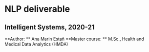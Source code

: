 # NLP deliverable
## Intelligent Systems, 2020-21
**Author: ** Ana Marin Estañ
**Master course: ** M.Sc., Health and Medical Data Analytics (HMDA)